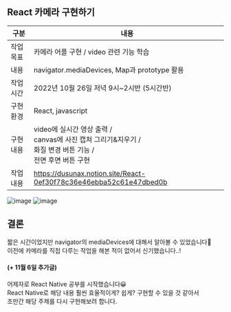 ## React 카메라 구현하기

| 구분 | 내용 |
| --- | --- |
| 작업 목표 | 카메라 어플 구현 / video 관련 기능 학습 |
| 내용 | navigator.mediaDevices, Map과 prototype 활용 |
| 작업 시간 | 2022년 10월 26일 저녁 9시~2시반 (5시간반) |
| 구현 환경 | React, javascript |
| 구현 내용 | video에 실시간 영상 출력 /<br/>canvas에 사진 캡쳐 그리기&지우기 / <br/>화질 변경 버튼 기능 / <br/>전면 후면 버튼 구현 | 
| 작업 내용 | https://dusunax.notion.site/React-0ef30f78c36e46ebba52c61e47dbed0b |

![image](https://user-images.githubusercontent.com/94776135/200984058-46de76bb-d3c8-41ea-9163-bbfb70ac82d7.png)
![image](https://user-images.githubusercontent.com/94776135/200984078-dc33b2a3-9d4d-4b6a-8189-d7da672db30a.png)

## 결론

짧은 시간이었지만 navigator의 mediaDevices에 대해서 알아볼 수 있었습니다🙂  
이전에 카메라를 직접 다루는 작업을 해본 적이 없어서 신기했습니다..!  

#### (+ 11월 6일 추가글)  
어제자로 React Native 공부를 시작했습니다😀  
React Native로 해당 내용 훨씬 효율적이게? 쉽게? 구현할 수 있을 것 같아서  
조만간 해당 주제를 다시 구현해보려 합니다.  
